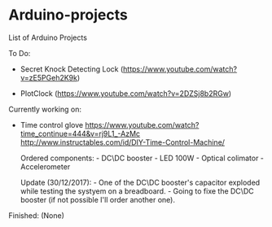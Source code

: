 # Arduino-projects

List of Arduino Projects

To Do:

  - Secret Knock Detecting Lock (https://www.youtube.com/watch?v=zE5PGeh2K9k)
  
  - PlotClock (https://www.youtube.com/watch?v=2DZSj8b2RGw)
  

  
Currently working on:
  
  - Time control glove
      https://www.youtube.com/watch?time_continue=444&v=rj9L1_-AzMc
      http://www.instructables.com/id/DIY-Time-Control-Machine/
      
      Ordered components:
        - DC\DC booster
        - LED 100W
        - Optical colimator
        - Accelerometer
        
      Update (30/12/2017):
        - One of the DC\DC booster's capacitor exploded while testing the systyem on a breadboard.
        - Going to fixe the DC\DC booster (if not possible I'll order another one).

Finished:
 (None)
